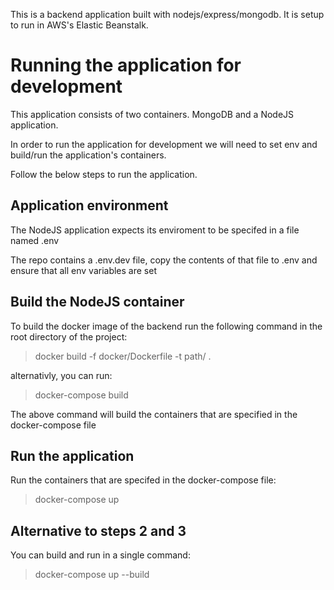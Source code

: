 This is a backend application built with nodejs/express/mongodb. It is setup to run in AWS's Elastic Beanstalk. 

# Running the application for development

This application consists of two containers. MongoDB and a NodeJS application. 

In order to run the application for development we will need to set env and build/run the application's containers. 

Follow the below steps to run the application. 

## Application environment 

The NodeJS application expects its enviroment to be specifed in a file named .env 

The repo contains a .env.dev file, copy the contents of that file to .env and ensure that all env variables are set

## Build the NodeJS container 

To build the docker image of the backend run the following command in the root directory of the project: 

>docker build -f docker/Dockerfile -t path/<repo-name> .

alternativly, you can run: 

>docker-compose build 

The above command will build the containers that are specified in the docker-compose file

## Run the application 

Run the containers that are specifed in the docker-compose file: 

>docker-compose up 

## Alternative to steps 2 and 3

You can build and run in a single command: 

>docker-compose up --build
